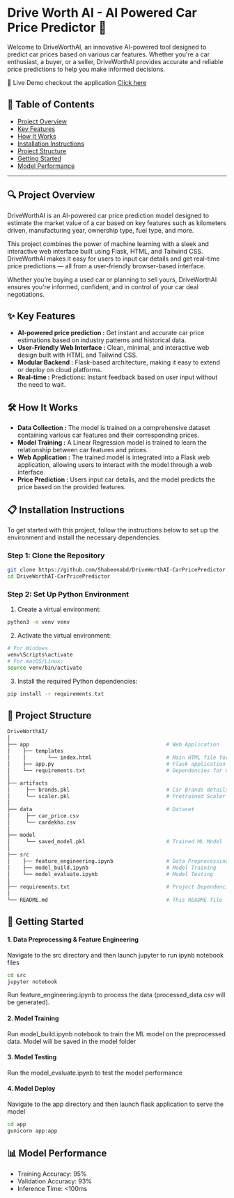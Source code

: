 # Drive Worth AI - AI Powered Car Price Predictor 🚗
Welcome to DriveWorthAI, an innovative AI-powered tool designed to predict car prices based on various car features. Whether you're a car enthusiast, a buyer, or a seller, DriveWorthAI provides accurate and reliable price predictions to help you make informed decisions.


🚀 Live Demo
checkout the application [Click here](https://car-price-prediction-8a9y.onrender.com/)
## 🌟 Table of Contents

- [Project Overview](#-project-Overview)
- [Key Features](#-key-features)
- [How It Works](#-how-it-works)
- [Installation Instructions](#-installation-instructions)
- [Project Structure](#-project-structure)
- [Getting Started](#-getting-started)
- [Model Performance](#-model-performance)

-----

## 🔍 Project Overview
DriveWorthAI is an AI-powered car price prediction model designed to estimate the market value of a car based on key features such as kilometers driven, manufacturing year, ownership type, fuel type, and more.

This project combines the power of machine learning with a sleek and interactive web interface built using Flask, HTML, and Tailwind CSS. DriveWorthAI makes it easy for users to input car details and get real-time price predictions — all from a user-friendly browser-based interface.

Whether you’re buying a used car or planning to sell yours, DriveWorthAI ensures you're informed, confident, and in control of your car deal negotiations.



## ✨ Key Features
- **AI-powered price prediction :** Get instant and accurate car price estimations based on industry patterns and historical data.
- **User-Friendly Web Interface :** Clean, minimal, and interactive web design built with HTML and Tailwind CSS.
- **Modular Backend :** Flask-based architecture, making it easy to extend or deploy on cloud platforms.
- **Real-time :** Predictions: Instant feedback based on user input without the need to wait.

## 🛠️ How It Works
- **Data Collection :** The model is trained on a comprehensive dataset containing various car features and their corresponding prices.
- **Model Training :** A Linear Regression model is trained to learn the relationship between car features and prices.
- **Web Application :** The trained model is integrated into a Flask web application, allowing users to interact with the model through a web interface
- **Price Prediction :** Users input car details, and the model predicts the price based on the provided features.

## 📋 Installation Instructions

To get started with this project, follow the instructions below to set up the environment and install the necessary dependencies.

### Step 1: Clone the Repository

```bash
git clone https://github.com/Shabeenabd/DriveWorthAI-CarPricePredictor.git
cd DriveWorthAI-CarPricePredictor
```
### Step 2: Set Up Python Environment
1. Create a virtual environment:
```bash
python3 -m venv venv
```
2. Activate the virtual environment:
```bash
# For Windows
venv\Scripts\activate
# For macOS/Linux:
source venv/bin/activate

```
3. Install the required Python dependencies:
```bash
pip install -r requirements.txt
```

## 🎯 Project Structure

```bash
DriveWorthAI/
│
├── app                                            # Web Application 
│    ├── templates                                  
│    │       └── index.html                        # Main HTML file for the web app's front-end interface
│    ├── app.py                                    # Flask application to serve ML model  
│    └── requirements.txt                          # Dependencies for Web Application 
│   
├── artifacts
│     ├── brands.pkl                               # Car Brands details
│     └── scaler.pkl                               # Pretrained Scaler for data transformation
│
├── data                                           # Dataset
│     ├── car_price.csv
│     └── cardekho.csv     
│  
├── model                                          
│     └── saved_model.pkl                          # Trained ML Model
│
├── src                                            
│    ├── feature_engineering.ipynb                 # Data Preprocessing and Feature Engineering
│    ├── model_build.ipynb                         # Model Training
│    └── model_evaluate.ipynb                      # Model Testing
│
├── requirements.txt                               # Project Dependencies
│
└── README.md                                      # This README file
```

## 🚀 Getting Started
#### 1. Data Preprocessing & Feature Engineering
Navigate to the src directory and then launch jupyter to run ipynb notebook files
```bash
cd src
jupyter notebook
```
Run feature_engineering.ipynb to process the data (processed_data.csv will be generated).
#### 2. Model Training
Run model_build.ipynb notebook to train the ML model on the preprocessed data.
Model will be saved in the model folder
#### 3. Model Testing
Run the model_evaluate.ipynb to test the model performance
#### 4. Model Deploy
Navigate to the app directory and then launch flask application to serve the model
```bash
cd app
gunicorn app:app
```

## 📊 Model Performance

- Training Accuracy: 95%
- Validation Accuracy: 93%
- Inference Time: <100ms
